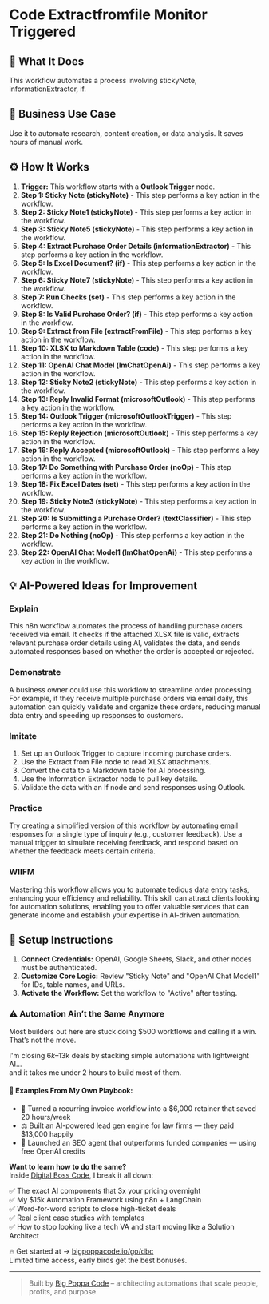 # Code Extractfromfile Monitor Triggered

## 🚀 What It Does
This workflow automates a process involving stickyNote, informationExtractor, if.

## 💼 Business Use Case
Use it to automate research, content creation, or data analysis. It saves hours of manual work.

## ⚙️ How It Works
1.  **Trigger:** This workflow starts with a **Outlook Trigger** node.
2. **Step 1: Sticky Note (stickyNote)** - This step performs a key action in the workflow.
3. **Step 2: Sticky Note1 (stickyNote)** - This step performs a key action in the workflow.
4. **Step 3: Sticky Note5 (stickyNote)** - This step performs a key action in the workflow.
5. **Step 4: Extract Purchase Order Details (informationExtractor)** - This step performs a key action in the workflow.
6. **Step 5: Is Excel Document? (if)** - This step performs a key action in the workflow.
7. **Step 6: Sticky Note7 (stickyNote)** - This step performs a key action in the workflow.
8. **Step 7: Run Checks (set)** - This step performs a key action in the workflow.
9. **Step 8: Is Valid Purchase Order? (if)** - This step performs a key action in the workflow.
10. **Step 9: Extract from File (extractFromFile)** - This step performs a key action in the workflow.
11. **Step 10: XLSX to Markdown Table (code)** - This step performs a key action in the workflow.
12. **Step 11: OpenAI Chat Model (lmChatOpenAi)** - This step performs a key action in the workflow.
13. **Step 12: Sticky Note2 (stickyNote)** - This step performs a key action in the workflow.
14. **Step 13: Reply Invalid Format (microsoftOutlook)** - This step performs a key action in the workflow.
15. **Step 14: Outlook Trigger (microsoftOutlookTrigger)** - This step performs a key action in the workflow.
16. **Step 15: Reply Rejection (microsoftOutlook)** - This step performs a key action in the workflow.
17. **Step 16: Reply Accepted (microsoftOutlook)** - This step performs a key action in the workflow.
18. **Step 17: Do Something with Purchase Order (noOp)** - This step performs a key action in the workflow.
19. **Step 18: Fix Excel Dates (set)** - This step performs a key action in the workflow.
20. **Step 19: Sticky Note3 (stickyNote)** - This step performs a key action in the workflow.
21. **Step 20: Is Submitting a Purchase Order? (textClassifier)** - This step performs a key action in the workflow.
22. **Step 21: Do Nothing (noOp)** - This step performs a key action in the workflow.
23. **Step 22: OpenAI Chat Model1 (lmChatOpenAi)** - This step performs a key action in the workflow.

## 💡 AI-Powered Ideas for Improvement
### Explain
This n8n workflow automates the process of handling purchase orders received via email. It checks if the attached XLSX file is valid, extracts relevant purchase order details using AI, validates the data, and sends automated responses based on whether the order is accepted or rejected.

### Demonstrate
A business owner could use this workflow to streamline order processing. For example, if they receive multiple purchase orders via email daily, this automation can quickly validate and organize these orders, reducing manual data entry and speeding up responses to customers.

### Imitate
1. Set up an Outlook Trigger to capture incoming purchase orders.
2. Use the Extract from File node to read XLSX attachments.
3. Convert the data to a Markdown table for AI processing.
4. Use the Information Extractor node to pull key details.
5. Validate the data with an If node and send responses using Outlook.

### Practice
Try creating a simplified version of this workflow by automating email responses for a single type of inquiry (e.g., customer feedback). Use a manual trigger to simulate receiving feedback, and respond based on whether the feedback meets certain criteria.

### WIIFM
Mastering this workflow allows you to automate tedious data entry tasks, enhancing your efficiency and reliability. This skill can attract clients looking for automation solutions, enabling you to offer valuable services that can generate income and establish your expertise in AI-driven automation.

## 🔧 Setup Instructions
1. **Connect Credentials:** OpenAI, Google Sheets, Slack, and other nodes must be authenticated.
2. **Customize Core Logic:** Review "Sticky Note" and "OpenAI Chat Model1" for IDs, table names, and URLs.
3. **Activate the Workflow:** Set the workflow to "Active" after testing.

### ⚠️ Automation Ain’t the Same Anymore

Most builders out here are stuck doing $500 workflows and calling it a win.  
That’s not the move.  

I'm closing $6k–$13k deals by stacking simple automations with lightweight AI...  
and it takes me under 2 hours to build most of them.

#### 🧠 Examples From My Own Playbook:
- 🔁 Turned a recurring invoice workflow into a $6,000 retainer that saved 20 hours/week  
- ⚖️ Built an AI-powered lead gen engine for law firms — they paid $13,000 happily  
- 🚀 Launched an SEO agent that outperforms funded companies — using free OpenAI credits  

**Want to learn how to do the same?**  
Inside [Digital Boss Code](https://bigpoppacode.io/go/dbc), I break it all down:

✅ The exact AI components that 3x your pricing overnight  
✅ My $15k Automation Framework using n8n + LangChain  
✅ Word-for-word scripts to close high-ticket deals  
✅ Real client case studies with templates  
✅ How to stop looking like a tech VA and start moving like a Solution Architect  

🔥 Get started at → [bigpoppacode.io/go/dbc](https://bigpoppacode.io/go/dbc)  
Limited time access, early birds get the best bonuses.

---
> Built by [Big Poppa Code](https://bigpoppacode.io) – architecting automations that scale people, profits, and purpose.
